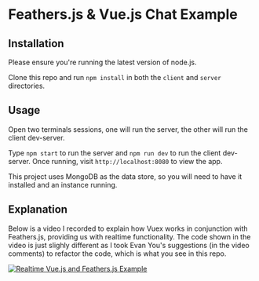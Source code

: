 # Feathers.js & Vue.js Chat Example

## Installation
Please ensure you're running the latest version of node.js.

Clone this repo and run `npm install` in both the `client` and `server` directories.

## Usage
Open two terminals sessions, one will run the server, the other will run the client dev-server.

Type `npm start` to run the server and `npm run dev` to run the client dev-server. Once running, visit `http://localhost:8080` to view the app.

This project uses MongoDB as the data store, so you will need to have it installed and an instance running.

## Explanation
Below is a video I recorded to explain how Vuex works in conjunction with Feathers.js, providing us with realtime functionality. The code shown in the video is just slighly different as I took Evan You's suggestions (in the video comments) to refactor the code, which is what you see in this repo.

[![Realtime Vue.js and Feathers.js Example](http://i.imgur.com/MhYLgxb.png)](https://www.youtube.com/watch?v=zbhYcxr5ldk "Realtime Vue.js and Feathers.js Example ")
